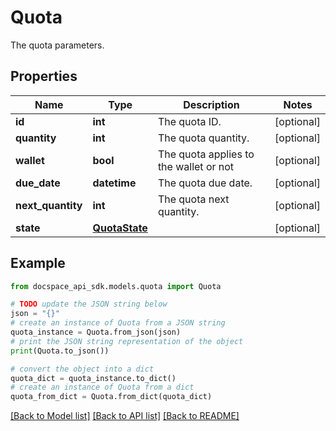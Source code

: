 # Quota
The quota parameters.

## Properties

Name | Type | Description | Notes
------------ | ------------- | ------------- | -------------
**id** | **int** | The quota ID. | [optional] 
**quantity** | **int** | The quota quantity. | [optional] 
**wallet** | **bool** | The quota applies to the wallet or not | [optional] 
**due_date** | **datetime** | The quota due date. | [optional] 
**next_quantity** | **int** | The quota next quantity. | [optional] 
**state** | [**QuotaState**](QuotaState.md) |  | [optional] 

## Example

```python
from docspace_api_sdk.models.quota import Quota

# TODO update the JSON string below
json = "{}"
# create an instance of Quota from a JSON string
quota_instance = Quota.from_json(json)
# print the JSON string representation of the object
print(Quota.to_json())

# convert the object into a dict
quota_dict = quota_instance.to_dict()
# create an instance of Quota from a dict
quota_from_dict = Quota.from_dict(quota_dict)
```
[[Back to Model list]](../README.md#documentation-for-models) [[Back to API list]](../README.md#documentation-for-api-endpoints) [[Back to README]](../README.md)


